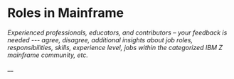 # Roles in Mainframe

_Experienced professionals, educators, and contributors – your feedback is needed --- agree, disagree, additional insights about job roles, responsibilities, skills, experience level, jobs within the categorized IBM Z mainframe community, etc._

__
